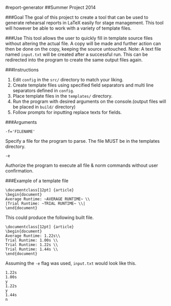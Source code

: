 #report-generator
##Summer Project 2014

###Goal
The goal of this project to create a tool that can be used to generate rehearsal reports in LaTeX easily for stage management. This tool will however be able to work with a variety of template files.

###Use
This tool allows the user to quickly fill in template source files without altering the actual file. A copy will be made and further action can
then be done on the copy, keeping the source untouched.
Note: A text file named ```input.txt``` will be created after a successful run. This can be redirected into the program to create the same output
files again.

###Instructions
1. Edit ```config``` in the ```src/``` directory to match your liking.
2. Create template files using specified field separators and multi line separators defined in ```config```.
3. Place template files in the ```templates/``` directory.
4. Run the program with desired arguments on the console.(output files will be placed in ```build/``` directory)
5. Follow prompts for inputting replace texts for fields.

###Arguments
```
-f='FILENAME'
```
Specify a file for the program to parse. The file MUST be in the templates directory.
```
-e
```
Authorize the program to execute all file & norm commands without user confirmation.

###Example of a template file
```
\documentclass[12pt] {article}
\begin{document}
Average Runtime: ~AVERAGE RUNTIME~ \\
|Trial Runtime: ~TRIAL RUNTIME~ \\|
\end{document}
```
This could produce the following built file.
```
\documentclass[12pt] {article}
\begin{document}
Average Runtime: 1.22s\\
Trial Runtime: 1.00s \\
Trial Runtime: 1.22s \\
Trial Runtime: 1.44s \\
\end{document}
```
Assuming the ```-e``` flag was used, ```input.txt``` would look like this.
```
1.22s
1.00s
y
1.22s
y
1.44s
n
```

